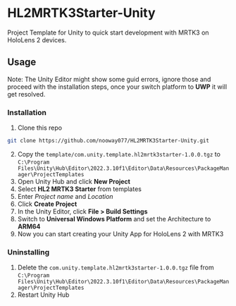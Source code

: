# HL2MRTK3Starter-Unity
Project Template for Unity to quick start development with MRTK3 on HoloLens 2 devices.

## Usage
Note: The Unity Editor might show some guid errors, ignore those and proceed with the installation steps, once your switch platform to **UWP** it will get resolved.

### Installation

1. Clone this repo
```zsh
git clone https://github.com/nooway077/HL2MRTK3Starter-Unity.git
```
2. Copy the `template/com.unity.template.hl2mrtk3starter-1.0.0.tgz` to `C:\Program Files\Unity\Hub\Editor\2022.3.10f1\Editor\Data\Resources\PackageManager\ProjectTemplates`
3. Open Unity Hub and click **New Project**
4. Select **HL2 MRTK3 Starter** from templates
5. Enter *Project name* and *Location*
6. Click **Create Project**
7. In the Unity Editor, click **File > Build Settings**
8. Switch to **Universal Windows Platform** and set the Architecture to **ARM64**
9. Now you can start creating your Unity App for HoloLens 2 with MRTK3


### Uninstalling

1. Delete the `com.unity.template.hl2mrtk3starter-1.0.0.tgz` file from `C:\Program Files\Unity\Hub\Editor\2022.3.10f1\Editor\Data\Resources\PackageManager\ProjectTemplates`
2. Restart Unity Hub